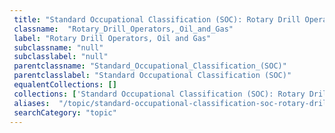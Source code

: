 ```yaml
--- 
 title: "Standard Occupational Classification (SOC): Rotary Drill Operators, Oil and Gas" 
 classname:  "Rotary_Drill_Operators,_Oil_and_Gas" 
 label: "Rotary Drill Operators, Oil and Gas" 
 subclassname: "null" 
 subclasslabel: "null" 
 parentclassname: "Standard_Occupational_Classification_(SOC)" 
 parentclasslabel: "Standard Occupational Classification (SOC)" 
 equalentCollections: [] 
 collections: ['Standard Occupational Classification (SOC): Rotary Drill Operators, Oil and Gas']
 aliases:  "/topic/standard-occupational-classification-soc-rotary-drill-operators-oil-and-gas"  
 searchCategory: "topic" 
---
```

